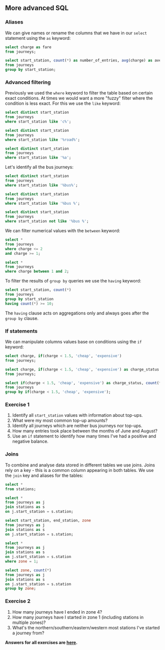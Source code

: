 ## More advanced SQL

### Aliases

We can give names or rename the columns that we have in our `select` statement using the `as` keyword:
```sql
select charge as fare
from journeys;

select start_station, count(*) as number_of_entries, avg(charge) as average_charge, max(charge) as `highest charge`
from journeys
group by start_station;
```

### Advanced filtering

Previously we used the `where` keyword to filter the table based on certain exact conditions.  At times we would want a more "fuzzy" filter where the condition is less exact.  For this we use the `like` keyword:

```sql
select distinct start_station
from journeys
where start_station like 'c%';

select distinct start_station
from journeys
where start_station like '%road%';

select distinct start_station
from journeys
where start_station like '%a';
```

Let's identify all the bus journeys:
```sql
select distinct start_station
from journeys
where start_station like '%bus%';

select distinct start_station
from journeys
where start_station like '%bus %';

select distinct start_station
from journeys
where start_station not like '%bus %';
```

We can filter numerical values with the `between` keyword:
```sql
select *
from journeys
where charge <= 2
and charge >= 1;

select *
from journeys
where charge between 1 and 2;
```

To filter the results of `group by` queries we use the `having` keyword:
```sql
select start_station, count(*)
from journeys
group by start_station
having count(*) >= 10;
```

The `having` clause acts on aggregations only and always goes after the `group by` clause.

### If statements

We can manipulate columns values base on conditions using the `if` keyword:
```sql
select charge, if(charge < 1.5, 'cheap', 'expensive')
from journeys;

select charge, if(charge < 1.5, 'cheap', 'expensive') as charge_status
from journeys;

select if(charge < 1.5, 'cheap', 'expensive') as charge_status, count(*)
from journeys
group by if(charge < 1.5, 'cheap', 'expensive');
```

### Exercise 1
1. Identify all `start_station` values with information about top-ups.
2. What were my most common top-up amounts?
3. Identify all journeys which are neither bus journeys nor top-ups.
4. How many entries took place between the months of June and August?
5. Use an `if` statement to identify how many times I've had a positive and negative balance.

### Joins

To combine and analyse data stored in different tables we use joins.  Joins rely on a key - this is a common column appearing in both tables.  We use the `join` key and aliases for the tables:
```sql
select *
from stations;

select *
from journeys as j
join stations as s
on j.start_station = s.station;

select start_station, end_station, zone
from journeys as j
join stations as s
on j.start_station = s.station;

select *
from journeys as j
join stations as s
on j.start_station = s.station
where zone = 1;

select zone, count(*)
from journeys as j
join stations as s
on j.start_station = s.station
group by zone;
```

### Exercise 2
1. How many journeys have I ended in zone 4?
2. How many journeys have I started in zone 1 (including stations in multiple zones)?
3. What's the northern/southern/eastern/western most stations I've started a journey from?

**Answers for all exercises are [here](4_answers.md).**

